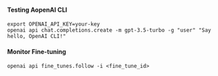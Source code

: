 #### Testing AopenAI CLI
```
export OPENAI_API_KEY=your-key
openai api chat.completions.create -m gpt-3.5-turbo -g "user" "Say hello, OpenAI CLI!"
```

#### Monitor Fine-tuning
```
openai api fine_tunes.follow -i <fine_tune_id>

```
